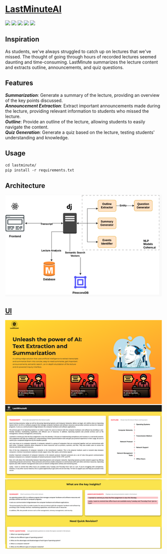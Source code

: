 # [LastMinuteAI](https://lastminuteai.netlify.app)
<a><img src="https://img.shields.io/badge/Django-092E20?style=plastic&logo=django&logoColor=white"></a>
<a><img src="https://img.shields.io/badge/React-20232A?style=plastic&logo=react&logoColor=61DAFB"></a>
<a><img src="https://img.shields.io/badge/Python-3776AB?style=plastic&logo=python&logoColor=white"></a>
<a><img src="https://img.shields.io/badge/SQLite-07405E?style=plastic&logo=sqlite&logoColor=white"></a>
<a><img src="https://img.shields.io/badge/Made%20with-cohere.ai-black?style=plastic&logoColor=white"></a>

## Inspiration

As students, we've always struggled to catch up on lectures that we've missed. The thought of going through hours of recorded lectures seemed daunting and time-consuming. LastMinute summarizes the lecture content and extracts outline, announcements, and quiz questions.

## Features

**_Summarization_**: Generate a summary of the lecture, providing an overview of the key points discussed.   
**_Announcement Extraction_**: Extract important announcements made during the lecture, providing relevant information to students who missed the lecture.   
**_Outline_**: Provide an outline of the lecture, allowing students to easily navigate the content.  
**_Quiz Generation_**: Generate a quiz based on the lecture, testing students' understanding and knowledge.  

## Usage

```
cd lastminute/
pip install -r requirements.txt
```

## Architecture
![Architecture](images/architecture.png)



## [UI](https://github.com/saintlyzero/brick-hack-ui/tree/main/src)
![Homepage](images/homepage.png)
![Lecture#1](images/lecture1.png)
![Lecture#2](images/lecture2.png)



